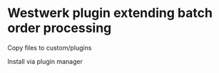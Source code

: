 # Westwerk plugin extending batch order processing

Copy files to custom/plugins

Install via plugin manager

